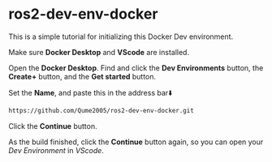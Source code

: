 # ros2-dev-env-docker

This is a simple tutorial for initializing this Docker Dev environment.

Make sure **Docker Desktop** and **VScode** are installed.

Open the **Docker Desktop**. Find and click the **Dev Environments** button, the **Create+** button, and the **Get started** button.

Set the **Name**, and paste this in the address bar⬇️

```bash
https://github.com/Qume2005/ros2-dev-env-docker.git
```

Click the **Continue** button.

As the build finished, click the **Continue** button again, so you can open your *Dev Environment* in *VScode*.

